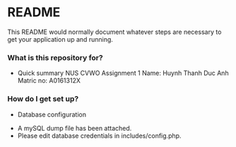 # README #

This README would normally document whatever steps are necessary to get your application up and running.

### What is this repository for? ###

* Quick summary
NUS CVWO Assignment 1
Name: Huynh Thanh Duc Anh
Matric no: A0161312X 

### How do I get set up? ###

* Database configuration
- A mySQL dump file has been attached.
- Please edit database credentials in includes/config.php.